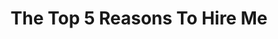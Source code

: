 ---
layout: page
title: The Top 5 Reasons To Hire Me
permalink: /about/top-5-reasons-to-hire-Alex-Jeroem
---
